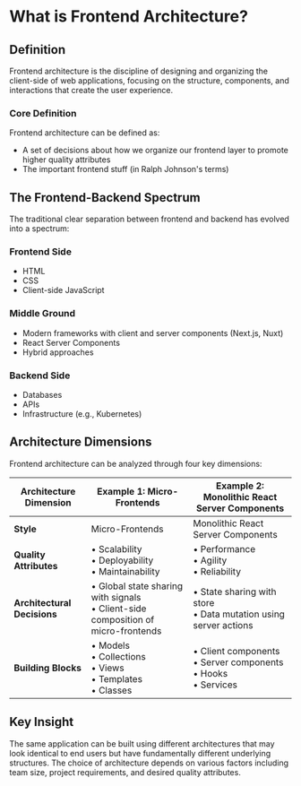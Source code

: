 # What is Frontend Architecture?

## Definition

Frontend architecture is the discipline of designing and organizing the client-side of web applications, focusing on the structure, components, and interactions that create the user experience.

### Core Definition

Frontend architecture can be defined as:

- A set of decisions about how we organize our frontend layer to promote higher quality attributes
- The important frontend stuff (in Ralph Johnson's terms)

## The Frontend-Backend Spectrum

The traditional clear separation between frontend and backend has evolved into a spectrum:

### Frontend Side

- HTML
- CSS
- Client-side JavaScript

### Middle Ground

- Modern frameworks with client and server components (Next.js, Nuxt)
- React Server Components
- Hybrid approaches

### Backend Side

- Databases
- APIs
- Infrastructure (e.g., Kubernetes)

## Architecture Dimensions

Frontend architecture can be analyzed through four key dimensions:

| Architecture Dimension      | Example 1: Micro-Frontends                                                          | Example 2: Monolithic React Server Components                       |
| --------------------------- | ----------------------------------------------------------------------------------- | ------------------------------------------------------------------- |
| **Style**                   | Micro-Frontends                                                                     | Monolithic React Server Components                                  |
| **Quality Attributes**      | • Scalability<br>• Deployability<br>• Maintainability                               | • Performance<br>• Agility<br>• Reliability                         |
| **Architectural Decisions** | • Global state sharing with signals<br>• Client-side composition of micro-frontends | • State sharing with store<br>• Data mutation using server actions  |
| **Building Blocks**         | • Models<br>• Collections<br>• Views<br>• Templates<br>• Classes                    | • Client components<br>• Server components<br>• Hooks<br>• Services |

## Key Insight

The same application can be built using different architectures that may look identical to end users but have fundamentally different underlying structures. The choice of architecture depends on various factors including team size, project requirements, and desired quality attributes.
